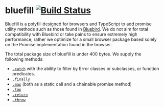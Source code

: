 # bluefill [![Build Status](https://travis-ci.org/mixer/bluefill.svg?branch=master)](https://travis-ci.org/mixer/bluefill)

Bluefill is a polyfill designed for browsers and TypeScript to add promise utility methods such as those found in [Bluebird](http://bluebirdjs.com). We do not aim for total compatibility with Bluebird or take pains to ensure extremely high performance, rather we optimize for a small browser package based solely on the Promise implementation found in the browser.

The total package size of bluefill is under 400 bytes. We supply the following methods:

 - [`.catch`](http://bluebirdjs.com/docs/api/catch.html) with the ability to filter by Error classes or subclasses, or function predicates.
 - [`.finally`](http://bluebirdjs.com/docs/api/finally.html)
 - [`.map`](http://bluebirdjs.com/docs/api/promise.map.html) (both as a static call and a chainable promise method)
 - [`.tap`](http://bluebirdjs.com/docs/api/tap.html)
 - [`.return`](http://bluebirdjs.com/docs/api/return.html)
 - [`.throw`](http://bluebirdjs.com/docs/api/throw.html)

